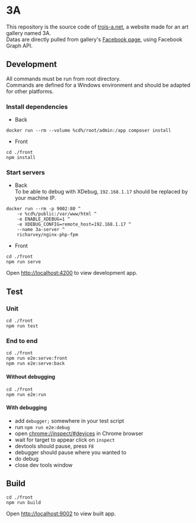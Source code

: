 # 3A
This repository is the source code of [trois-a.net](http://trois-a.net), a website made for an art gallery named 3A.  
Datas are directly pulled from gallery's [Facebook page](https://www.facebook.com/3Aruedeturin), using Facebook Graph API.

## Development

All commands must be run from root directory.  
Commands are defined for a Windows environment and should be adapted for other platforms.

### Install dependencies
- Back
```
docker run --rm --volume %cd%/root/admin:/app composer install
```
- Front
```
cd ./front
npm install
```

### Start servers
- Back  
To be able to debug with XDebug, `192.168.1.17` should be replaced by your machine IP.
```
docker run --rm -p 9002:80 ^
    -v %cd%/public:/var/www/html ^
    -e ENABLE_XDEBUG=1 ^
    -e XDEBUG_CONFIG=remote_host=192.168.1.17 ^
    --name 3a-server ^
    richarvey/nginx-php-fpm
```
- Front
```
cd ./front
npm run serve
```
Open [http://localhost:4200](http://localhost:4200) to view development app.


## Test

### Unit
```
cd ./front
npm run test
```

### End to end
```
cd ./front
npm run e2e:serve:front
npm run e2e:serve:back
```
#### Without debugging
```
cd ./front
npm run e2e:run
```

#### With debugging

- add `debugger;` somewhere in your test script
- run `npm run e2e:debug`
- open [chrome://inspect/#devices](chrome://inspect/#devices) in Chrome browser
- wait for target to appear click on `inspect`
- devtools should pause, press `F8`
- debugger should pause where you wanted to
- do debug
- close dev tools window


## Build
```
cd ./front
npm run build
```

Open [http://localhost:9002](http://localhost:9002) to view built app.
